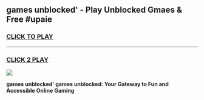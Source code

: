 
## games unblocked' - Play Unblocked Gmaes & Free #upaie
<h3>
<a href="https://news.freeplayer.one?title=games_unblocked'&ref=24F">CLICK TO PLAY</a></h3>
<hr>

<h3>
<a href="https://news.freeplayer.one?title=games_unblocked'&ref=24F">CLICK 2 PLAY</a>
  
</h3>

<a href="https://news.freeplayer.one?title=games_unblocked'&ref=24F/"><img src="https://clearcache.store/games.png"></a>


**games unblocked' games unblocked: Your Gateway to Fun and Accessible Online Gaming**
